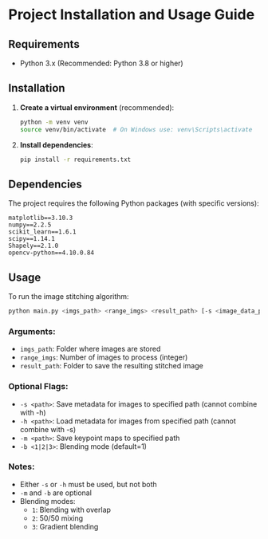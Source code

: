 # Project Installation and Usage Guide

## Requirements
- Python 3.x (Recommended: Python 3.8 or higher)

## Installation

1. **Create a virtual environment** (recommended):
   ```bash
   python -m venv venv
   source venv/bin/activate  # On Windows use: venv\Scripts\activate
   ```

2. **Install dependencies**:
   ```bash
   pip install -r requirements.txt
   ```

## Dependencies
The project requires the following Python packages (with specific versions):

```
matplotlib==3.10.3
numpy==2.2.5
scikit_learn==1.6.1
scipy==1.14.1
Shapely==2.1.0
opencv-python==4.10.0.84
```

## Usage

To run the image stitching algorithm:

```bash
python main.py <imgs_path> <range_imgs> <result_path> [-s <image_data_path>] [-h <image_data_path>] [-m <kp_map_path>] [-b <1-3>]
```

### Arguments:
- `imgs_path`: Folder where images are stored
- `range_imgs`: Number of images to process (integer)
- `result_path`: Folder to save the resulting stitched image

### Optional Flags:
- `-s <path>`: Save metadata for images to specified path (cannot combine with -h)
- `-h <path>`: Load metadata for images from specified path (cannot combine with -s)
- `-m <path>`: Save keypoint maps to specified path
- `-b <1|2|3>`: Blending mode (default=1)

### Notes:
- Either `-s` or `-h` must be used, but not both
- `-m` and `-b` are optional
- Blending modes:
  - `1`: Blending with overlap
  - `2`: 50/50 mixing
  - `3`: Gradient blending